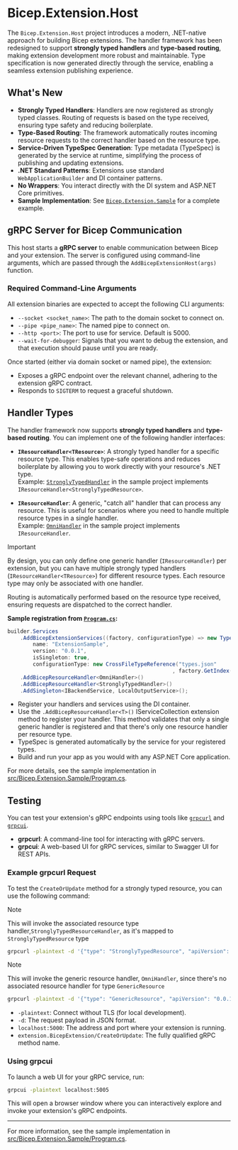 # Bicep.Extension.Host

The `Bicep.Extension.Host` project introduces a modern, .NET-native approach for building Bicep extensions. The handler framework has been redesigned to support **strongly typed handlers** and **type-based routing**, making extension development more robust and maintainable. Type specification is now generated directly through the service, enabling a seamless extension publishing experience.

## What's New

- **Strongly Typed Handlers**: Handlers are now registered as strongly typed classes. Routing of requests is based on the type received, ensuring type safety and reducing boilerplate.
- **Type-Based Routing**: The framework automatically routes incoming resource requests to the correct handler based on the resource type.
- **Service-Driven TypeSpec Generation**: Type metadata (TypeSpec) is generated by the service at runtime, simplifying the process of publishing and updating extensions.
- **.NET Standard Patterns**: Extensions use standard `WebApplicationBuilder` and DI container patterns.
- **No Wrappers**: You interact directly with the DI system and ASP.NET Core primitives.
- **Sample Implementation**: See [`Bicep.Extension.Sample`](src/Bicep.Extension.Sample/Program.cs) for a complete example.

## gRPC Server for Bicep Communication

This host starts a **gRPC server** to enable communication between Bicep and your extension. The server is configured using command-line arguments, which are passed through the `AddBicepExtensionHost(args)` function.

### Required Command-Line Arguments

All extension binaries are expected to accept the following CLI arguments:

- `--socket <socket_name>`: The path to the domain socket to connect on.
- `--pipe <pipe_name>`: The named pipe to connect on.
- `--http <port>`: The port to use for service. Default is 5000.
- `--wait-for-debugger`: Signals that you want to debug the extension, and that execution should pause until you are ready.

Once started (either via domain socket or named pipe), the extension:

- Exposes a gRPC endpoint over the relevant channel, adhering to the extension gRPC contract.
- Responds to `SIGTERM` to request a graceful shutdown.

## Handler Types

The handler framework now supports **strongly typed handlers** and **type-based routing**. You can implement one of the following handler interfaces:

- **`IResourceHandler<TResource>`**: A strongly typed handler for a specific resource type. This enables type-safe operations and reduces boilerplate by allowing you to work directly with your resource's .NET type.  
  Example: [`StronglyTypedHandler`](src/Bicep.Extension.Sample/Handlers/StronglyTypedHandler.cs) in the sample project implements `IResourceHandler<StronglyTypedResource>`.

- **`IResourceHandler`**: A generic, "catch all" handler that can process any resource. This is useful for scenarios where you need to handle multiple resource types in a single handler.  
  Example: [`OmniHandler`](src/Bicep.Extension.Sample/Handlers/OmniHandler.cs) in the sample project implements `IResourceHandler`.

> [!IMPORTANT]
> By design, you can only define one generic handler (`IResourceHandler`) per extension, but you can have multiple strongly typed handlers (`IResourceHandler<TResource>`) for different resource types. Each resource type may only be associated with one handler.

Routing is automatically performed based on the resource type received, ensuring requests are dispatched to the correct handler.

**Sample registration from [`Program.cs`](src/Bicep.Extension.Sample/Program.cs):**

```csharp
builder.Services
    .AddBicepExtensionServices((factory, configurationType) => new TypeSettings(
        name: "ExtensionSample",
        version: "0.0.1",
        isSingleton: true,
        configurationType: new CrossFileTypeReference("types.json"
                                                    , factory.GetIndex(configurationType))))
    .AddBicepResourceHandler<OmniHandler>()               
    .AddBicepResourceHandler<StronglyTypedHandler>()       
    .AddSingleton<IBackendService, LocalOutputService>();
```

- Register your handlers and services using the DI container.
- Use the `.AddBicepResourceHandler<T>()` IServiceCollection extension method to register your handler. This method validates that only a single generic handler is registered and that there's only one resource handler per resource type.
- TypeSpec is generated automatically by the service for your registered types.
- Build and run your app as you would with any ASP.NET Core application.

For more details, see the sample implementation in [src/Bicep.Extension.Sample/Program.cs](src/Bicep.Extension.Sample/Program.cs).

## Testing

You can test your extension's gRPC endpoints using tools like [`grpcurl`](https://github.com/fullstorydev/grpcurl) and [`grpcui`](https://github.com/fullstorydev/grpcui).

- **grpcurl**: A command-line tool for interacting with gRPC servers.
- **grpcui**: A web-based UI for gRPC services, similar to Swagger UI for REST APIs.

### Example grpcurl Request

To test the `CreateOrUpdate` method for a strongly typed resource, you can use the following command:

> [!NOTE]
> This will invoke the associated resource type handler,`StronglyTypedResourceHandler`, as it's mapped to `StronglyTypedResource` type

```sh
grpcurl -plaintext -d '{"type": "StronglyTypedResource", "apiVersion": "0.0.1", "properties": "{\"name\":\"sample\",\"actionType\":\"fetch\"}"}' localhost:5000 extension.BicepExtension/CreateOrUpdate
```

> [!NOTE]
> This will invoke the generic resource handler, `OmniHandler`, since there's no associated resource handler for type `GenericResource`

```sh
grpcurl -plaintext -d '{"type": "GenericResource", "apiVersion": "0.0.1", "properties": "{\"name\":\"sample\",\"actionType\":\"fetch\"}"}' localhost:5000 extension.BicepExtension/CreateOrUpdate
```

- `-plaintext`: Connect without TLS (for local development).
- `-d`: The request payload in JSON format.
- `localhost:5000`: The address and port where your extension is running.
- `extension.BicepExtension/CreateOrUpdate`: The fully qualified gRPC method name.

### Using grpcui

To launch a web UI for your gRPC service, run:

```sh
grpcui -plaintext localhost:5005
```

This will open a browser window where you can interactively explore and invoke your extension's gRPC endpoints.

---
For more information, see the sample implementation in [src/Bicep.Extension.Sample/Program.cs](src/Bicep.Extension.Sample/Program.cs).